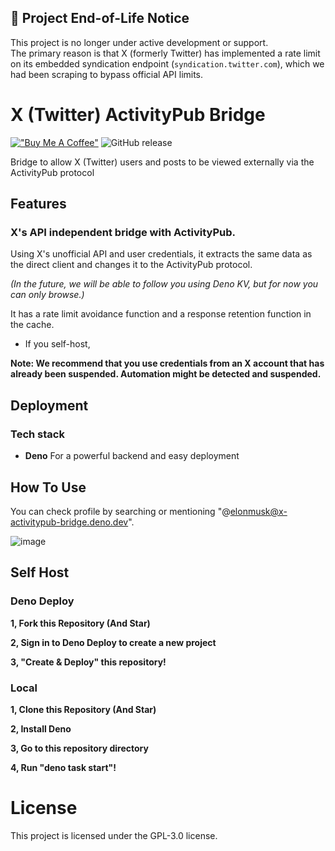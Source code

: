 ## 🚧 Project End-of-Life Notice

This project is no longer under active development or support.  
The primary reason is that X (formerly Twitter) has implemented a rate limit on its embedded syndication endpoint (`syndication.twitter.com`), which we had been scraping to bypass official API limits.

# X (Twitter) ActivityPub Bridge
[!["Buy Me A Coffee"](https://www.buymeacoffee.com/assets/img/custom_images/orange_img.png)](https://www.buymeacoffee.com/kohnoselami)
![GitHub release](https://img.shields.io/github/release/c7e715d1b04b17683718fb1e8944cc28/XActivityPubBridge.svg)

Bridge to allow X (Twitter) users and posts to be viewed externally via the ActivityPub protocol

## Features
### X's API independent bridge with ActivityPub.
Using X's unofficial API and user credentials, it extracts the same data as the direct client and changes it to the ActivityPub protocol.

*(In the future, we will be able to follow you using Deno KV, but for now you can only browse.)*

It has a rate limit avoidance function and a response retention function in the cache.

- If you self-host,

**Note: We recommend that you use credentials from an X account that has already been suspended. Automation might be detected and suspended.**

## Deployment
### Tech stack
- **Deno** For a powerful backend and easy deployment

## How To Use
You can check profile by searching or mentioning "@elonmusk@x-activitypub-bridge.deno.dev".

![image](https://github.com/c7e715d1b04b17683718fb1e8944cc28/XActivityPubBridge/assets/154405627/db49c09e-aca0-4429-b729-6af846ae6b9b)

## Self Host
### Deno Deploy
**1, Fork this Repository (And Star)**

**2, Sign in to Deno Deploy to create a new project**

**3, "Create & Deploy" this repository!**

### Local
**1, Clone this Repository (And Star)**

**2, Install Deno**

**3, Go to this repository directory**

**4, Run "deno task start"!**


# License
This project is licensed under the GPL-3.0 license.
